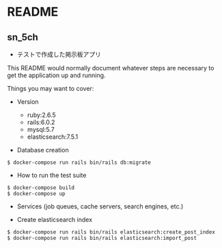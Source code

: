 # README
## sn_5ch
- テストで作成した掲示板アプリ

This README would normally document whatever steps are necessary to get the
application up and running.

Things you may want to cover:

* Version
  - ruby:2.6.5
  - rails:6.0.2
  - mysql:5.7
  - elasticsearch:7.5.1

* Database creation
```
$ docker-compose run rails bin/rails db:migrate
```

* How to run the test suite
```
$ docker-compose build
$ docker-compose up
```

* Services (job queues, cache servers, search engines, etc.)
- Create elasticsearch index
```
$ docker-compose run rails bin/rails elasticsearch:create_post_index
$ docker-compose run rails bin/rails elasticsearch:import_post
```
